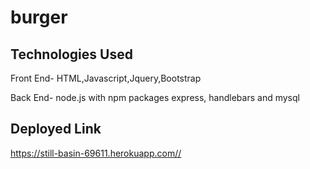 # burger





## Technologies Used

Front End- HTML,Javascript,Jquery,Bootstrap

Back End- node.js with npm packages express, handlebars and mysql


## Deployed Link

<https://still-basin-69611.herokuapp.com//>